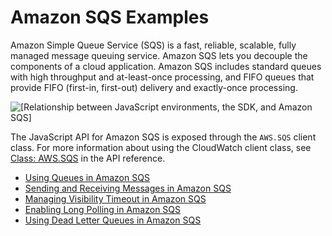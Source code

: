 # Amazon SQS Examples<a name="sqs-examples"></a>

Amazon Simple Queue Service \(SQS\) is a fast, reliable, scalable, fully managed message queuing service\. Amazon SQS lets you decouple the components of a cloud application\. Amazon SQS includes standard queues with high throughput and at\-least\-once processing, and FIFO queues that provide FIFO \(first\-in, first\-out\) delivery and exactly\-once processing\.

![\[Relationship between JavaScript environments, the SDK, and Amazon SQS\]](http://docs.aws.amazon.com/sdk-for-javascript/v2/developer-guide/images/code-samples-sqs.png)

The JavaScript API for Amazon SQS is exposed through the `AWS.SQS` client class\. For more information about using the CloudWatch client class, see [Class: AWS\.SQS](http://docs.aws.amazon.com/AWSJavaScriptSDK/latest/AWS/SQS.html) in the API reference\.


+ [Using Queues in Amazon SQS](sqs-examples-using-queues.md)
+ [Sending and Receiving Messages in Amazon SQS](sqs-examples-send-receive-messages.md)
+ [Managing Visibility Timeout in Amazon SQS](sqs-examples-managing-visibility-timeout.md)
+ [Enabling Long Polling in Amazon SQS](sqs-examples-enable-long-polling.md)
+ [Using Dead Letter Queues in Amazon SQS](sqs-examples-dead-letter-queues.md)